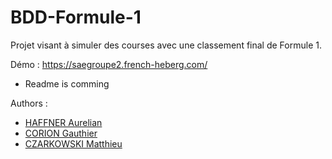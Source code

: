 # BDD-Formule-1
Projet visant à simuler des courses avec une classement final de Formule 1.

Démo : https://saegroupe2.french-heberg.com/

- Readme is comming


Authors :
- [HAFFNER Aurelian](https://github.com/Jin1411)
- [CORION Gauthier](https://github.com/MisterGranti67)
- [CZARKOWSKI Matthieu](https://github.com/MisterGranti67)
